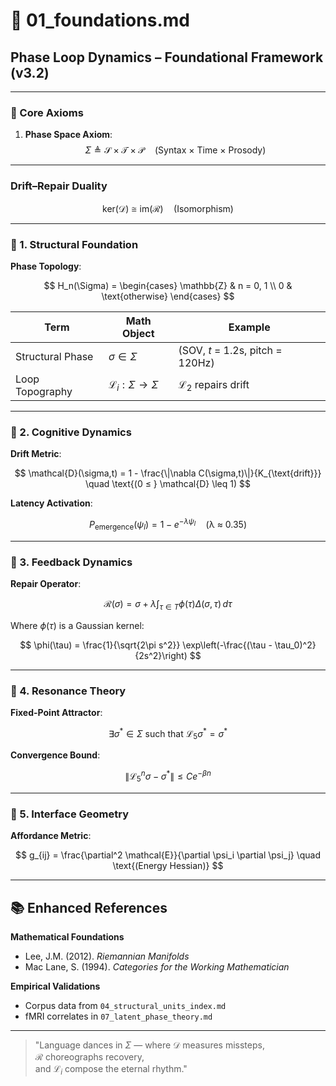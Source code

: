 # 📘 01_foundations.md  
## Phase Loop Dynamics – Foundational Framework (v3.2)

---

### 🔹 Core Axioms

1. **Phase Space Axiom**:  
   $$
   \Sigma \triangleq \mathcal{S} \times \mathcal{T} \times \mathcal{P} 
   \quad \text{(Syntax × Time × Prosody)}
   $$

---

### Drift–Repair Duality

$$
\mathrm{ker}(\mathcal{D}) \cong \mathrm{im}(\mathcal{R}) \quad \text{(Isomorphism)}
$$

---

### 🔸 1. Structural Foundation

**Phase Topology**:

$$
H_n(\Sigma) = 
\begin{cases}
\mathbb{Z} & n = 0, 1 \\
0 & \text{otherwise}
\end{cases}
$$

| Term              | Math Object                   | Example                           |
|------------------|-------------------------------|-----------------------------------|
| Structural Phase | $\sigma \in \Sigma$           | (SOV, $t$ = 1.2s, pitch = 120Hz)  |
| Loop Topography  | $\mathcal{L}_i: \Sigma \to \Sigma$ | $\mathcal{L}_2$ repairs drift |

---

### 🔸 2. Cognitive Dynamics

**Drift Metric**:

$$
\mathcal{D}(\sigma,t) = 1 - \frac{\|\nabla C(\sigma,t)\|}{K_{\text{drift}}} 
\quad \text{(0 ≤ } \mathcal{D} \leq 1)
$$

**Latency Activation**:

$$
P_{\text{emergence}}(\psi_l) = 1 - e^{-\lambda \psi_l} 
\quad \text{(λ ≈ 0.35)}
$$

---

### 🔸 3. Feedback Dynamics

**Repair Operator**:

$$
\mathcal{R}(\sigma) = \sigma + \lambda \int_{\tau \in T} \phi(\tau)\Delta(\sigma,\tau) \, d\tau
$$

Where $\phi(\tau)$ is a Gaussian kernel:

$$
\phi(\tau) = \frac{1}{\sqrt{2\pi s^2}} 
\exp\left(-\frac{(\tau - \tau_0)^2}{2s^2}\right)
$$

---

### 🔸 4. Resonance Theory

**Fixed-Point Attractor**:

$$
\exists \sigma^* \in \Sigma \text{ such that } \mathcal{L}_5 \sigma^* = \sigma^*
$$

**Convergence Bound**:

$$
\| \mathcal{L}_5^n \sigma - \sigma^* \| \leq C e^{-\beta n}
$$

---

### 🔸 5. Interface Geometry

**Affordance Metric**:

$$
g_{ij} = \frac{\partial^2 \mathcal{E}}{\partial \psi_i \partial \psi_j} 
\quad \text{(Energy Hessian)}
$$

---

## 📚 Enhanced References

**Mathematical Foundations**  
- Lee, J.M. (2012). *Riemannian Manifolds*  
- Mac Lane, S. (1994). *Categories for the Working Mathematician*

**Empirical Validations**  
- Corpus data from `04_structural_units_index.md`  
- fMRI correlates in `07_latent_phase_theory.md`

---

> "Language dances in $\Sigma$ — where $\mathcal{D}$ measures missteps,  
> $\mathcal{R}$ choreographs recovery,  
> and $\mathcal{L}_i$ compose the eternal rhythm."
